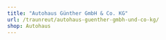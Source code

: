 ```yaml
---
title: "Autohaus Günther GmbH & Co. KG"
url: /traunreut/autohaus-guenther-gmbh-und-co-kg/
shop: Autohaus
---
```

